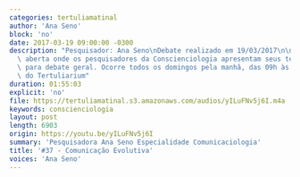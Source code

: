 ```yaml
---
categories: tertuliamatinal
author: 'Ana Seno'
block: 'no'
date: 2017-03-19 09:00:00 -0300
description: "Pesquisador: Ana Seno\nDebate realizado em 19/03/2017\n\nTertúlia Matinal é a reunião\
  \ aberta onde os pesquisadores da Conscienciologia apresentam seus temas de estudo\
  \ para debate geral. Ocorre todos os domingos pela manhã, das 09h às 10h45, no auditório\
  \ do Tertuliarium"
duration: 01:55:03
explicit: 'no'
file: https://tertuliamatinal.s3.amazonaws.com/audios/yILuFNv5j6I.m4a
keywords: conscienciologia
layout: post
length: 6903
origin: https://youtu.be/yILuFNv5j6I
summary: 'Pesquisadora Ana Seno Especialidade Comunicaciologia'
title: '#37 - Comunicação Evolutiva'
voices: 'Ana Seno'
---
```

